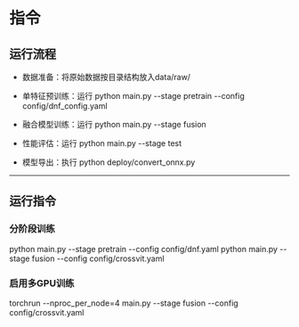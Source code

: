 # 指令

## 运行流程

- 数据准备：将原始数据按目录结构放入data/raw/

- 单特征预训练：运行 python main.py --stage pretrain --config config/dnf_config.yaml

- 融合模型训练：运行 python main.py --stage fusion

- 性能评估：运行 python main.py --stage test

- 模型导出：执行 python deploy/convert_onnx.py

---

## 运行指令

### 分阶段训练

python main.py --stage pretrain --config config/dnf.yaml
python main.py --stage fusion --config config/crossvit.yaml

### 启用多GPU训练

torchrun --nproc_per_node=4 main.py --stage fusion --config config/crossvit.yaml
